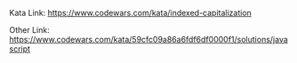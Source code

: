 Kata Link: https://www.codewars.com/kata/indexed-capitalization

Other Link: https://www.codewars.com/kata/59cfc09a86a6fdf6df0000f1/solutions/javascript
